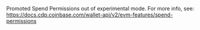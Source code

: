 Promoted Spend Permissions out of experimental mode. For more info, see: https://docs.cdp.coinbase.com/wallet-api/v2/evm-features/spend-permissions
